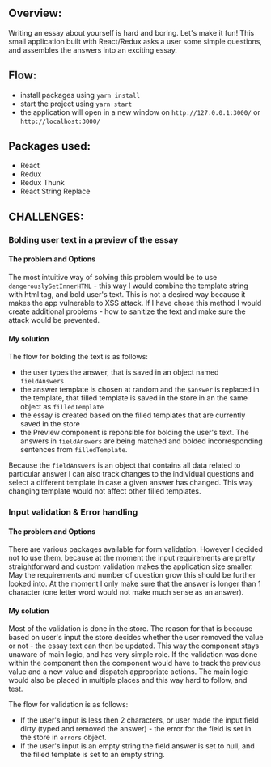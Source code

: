 ## Overview:

Writing an essay about yourself is hard and boring. Let's make it fun!
This small application built with React/Redux asks a user
some simple questions, and assembles the answers into an exciting essay.

## Flow:

- install packages using `yarn install`
- start the project using `yarn start`
- the application will open in a new window on `http://127.0.0.1:3000/` or `http://localhost:3000/`

## Packages used:

- React
- Redux
- Redux Thunk
- React String Replace

## CHALLENGES:

### Bolding user text in a preview of the essay

#### The problem and Options

The most intuitive way of solving this problem would be to use `dangerouslySetInnerHTML` - this way I would combine the template string with html tag, and bold user's text. This is not a desired way because it makes the app vulnerable to XSS attack. If I have chose this method I would create additional problems - how to sanitize the text and make sure the attack would be prevented.

#### My solution

The flow for bolding the text is as follows:

- the user types the answer, that is saved in an object named `fieldAnswers`
- the answer template is chosen at random and the `$answer` is replaced in the template, that filled template is saved in the store in an the same object as `filledTemplate`
- the essay is created based on the filled templates that are currently saved in the store
- the Preview component is reponsible for bolding the user's text. The answers in `fieldAnswers` are being matched and bolded incorresponding sentences from `filledTemplate`.

Because the `fieldAnswers` is an object that contains all data related to particular answer I can also track changes to the individual questions and select a different template in case a given answer has changed. This way changing template would not affect other filled templates.

### Input validation & Error handling

#### The problem and Options

There are various packages available for form validation. However I decided not to use them, because at the moment the input
requirements are pretty straightforward and custom validation makes the application size smaller. May the requirements and number of question grow this should be further looked into. At the moment I only make sure that the answer is longer than 1 character (one letter word would not make much sense as an answer).

#### My solution

Most of the validation is done in the store. The reason for that is because based on user's input the store decides whether
the user removed the value or not - the essay text can then be updated. This way the component stays unaware of main logic, and has very simple role. If the validation was done within the component then the component would have to track the previous value and a new value and dispatch appropriate actions. The main logic would also be placed in multiple places and this way hard to follow, and test.

The flow for validation is as follows:

- If the user's input is less then 2 characters, or user made the input field dirty (typed and removed the answer) - the error for the field is set in the store in `errors` object.
- If the user's input is an empty string the field answer is set to null, and the filled template is set to an empty string.

